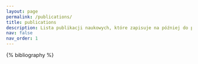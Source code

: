 ```yaml
---
layout: page
permalink: /publications/
title: publications
description: Lista publikacji naukowych, które zapisuje na później do polecania.
nav: false
nav_order: 1
---
```


<!-- _pages/publications.md -->
<div class="publications">

{% bibliography %}

</div>
